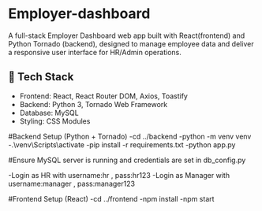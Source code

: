 # Employer-dashboard
A full-stack Employer Dashboard web app built with React(frontend) and Python Tornado (backend), designed to manage employee data and deliver a responsive user interface for HR/Admin operations.

## 🚀 Tech Stack

- Frontend: React, React Router DOM, Axios, Toastify
- Backend: Python 3, Tornado Web Framework
- Database: MySQL
- Styling: CSS Modules 

#Backend Setup (Python + Tornado)
-cd ../backend
-python -m venv venv
-.\venv\Scripts\activate
-pip install -r requirements.txt
-python app.py

#Ensure MySQL server is running and credentials are set in db_config.py

-Login as HR with username:hr , pass:hr123
-Login as Manager with username:manager , pass:manager123

#Frontend Setup (React)
-cd ../frontend
-npm install
-npm start
